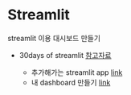 # Streamlit

streamlit 이용 대시보드 만들기

- 30days of streamlit [참고자료](https://30days.streamlit.app/)

    - 추가해가는 streamlit app [link](https://app-npjougiiaz9kwaftif5jhq.streamlit.app/)
    - 내 dashboard 만들기 [link](https://app-wcvbyamzb5cdzwcsfkni9a.streamlit.app/)